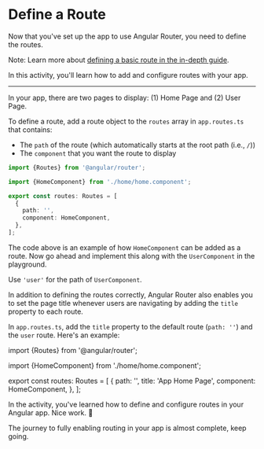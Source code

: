# Define a Route

Now that you've set up the app to use Angular Router, you need to define the routes.

Note: Learn more about [defining a basic route in the in-depth guide](/guide/routing/common-router-tasks#defining-a-basic-route).

In this activity, you'll learn how to add and configure routes with your app.

<hr>

<docs-workflow>

<docs-step title="Define a route in `app.routes.ts`">

In your app, there are two pages to display: (1) Home Page and (2) User Page.

To define a route, add a route object to the `routes` array in `app.routes.ts` that contains:

- The `path` of the route (which automatically starts at the root path (i.e., `/`))
- The `component` that you want the route to display

```ts
import {Routes} from '@angular/router';

import {HomeComponent} from './home/home.component';

export const routes: Routes = [
  {
    path: '',
    component: HomeComponent,
  },
];
```

The code above is an example of how `HomeComponent` can be added as a route. Now go ahead and implement this along with the `UserComponent` in the playground.

Use `'user'` for the path of `UserComponent`.

</docs-step>

<docs-step title="Add title to route definition">

In addition to defining the routes correctly, Angular Router also enables you to set the page title whenever users are navigating by adding the `title` property to each route.

In `app.routes.ts`, add the `title` property to the default route (`path: ''`) and the `user` route. Here's an example:

<docs-code language="ts" highlight="[8]">
import {Routes} from '@angular/router';

import {HomeComponent} from './home/home.component';

export const routes: Routes = [
{
path: '',
title: 'App Home Page',
component: HomeComponent,
},
];
</docs-code>

</docs-step>

</docs-workflow>

In the activity, you've learned how to define and configure routes in your Angular app. Nice work. 🙌

The journey to fully enabling routing in your app is almost complete, keep going.
